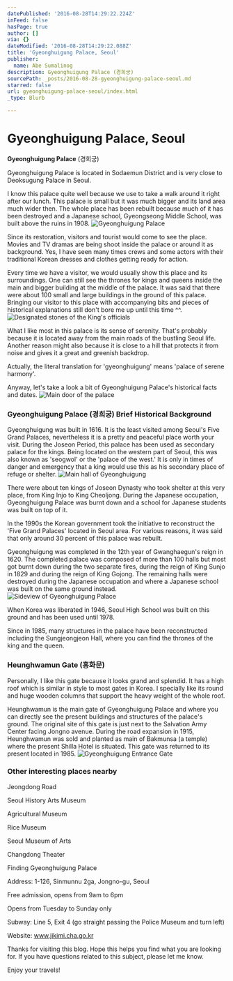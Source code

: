 ```yaml
---
datePublished: '2016-08-28T14:29:22.224Z'
inFeed: false
hasPage: true
author: []
via: {}
dateModified: '2016-08-28T14:29:22.088Z'
title: 'Gyeonghuigung Palace, Seoul'
publisher:
  name: Abe Sumalinog
description: Gyeonghuigung Palace (경희궁)
sourcePath: _posts/2016-08-28-gyeonghuigung-palace-seoul.md
starred: false
url: gyeonghuigung-palace-seoul/index.html
_type: Blurb

---
```

# Gyeonghuigung Palace, Seoul

**Gyeonghuigung Palace** (경희궁)

Gyeonghuigung Palace is located in Sodaemun District and is very close to Deoksugung Palace in Seoul.

I know this palace quite well because we use to take a walk around it right after our lunch. This palace is small but it was much bigger and its land area much wider then. The whole place has been rebuilt because much of it has been destroyed and a Japanese school, Gyeongseong Middle School, was built above the ruins in 1908\.
![Gyeonghuigung Palace](https://the-grid-user-content.s3-us-west-2.amazonaws.com/06652e35-eb93-44f5-a855-48969e36ed49.jpg)

Since its restoration, visitors and tourist would come to see the place. Movies and TV dramas are being shoot inside the palace or around it as background. Yes, I have seen many times crews and some actors with their traditional Korean dresses and clothes getting ready for action.

Every time we have a visitor, we would usually show this place and its surroundings. One can still see the thrones for kings and queens inside the main and bigger building at the middle of the palace. It was said that there were about 100 small and large buildings in the ground of this palace. Bringing our visitor to this place with accompanying bits and pieces of historical explanations still don't bore me up until this time ^^.
![Designated stones of the King's officials](https://the-grid-user-content.s3-us-west-2.amazonaws.com/86d4aa68-a01d-4f11-a08b-af9fe8b4492e.jpg)

What I like most in this palace is its sense of serenity. That's probably because it is located away from the main roads of the bustling Seoul life. Another reason might also because it is close to a hill that protects it from noise and gives it a great and greenish backdrop.

Actually, the literal translation for 'gyeonghuigung' means 'palace of serene harmony'.

Anyway, let's take a look a bit of Gyeonghuigung Palace's historical facts and dates.
![Main door of the palace](https://the-grid-user-content.s3-us-west-2.amazonaws.com/0705deb2-9e19-43de-9d9e-a92078815c2d.jpg)

### Gyeonghuigung Palace (경희궁) Brief Historical Background

Gyeonghuigung was built in 1616\. It is the least visited among Seoul's Five Grand Palaces, nevertheless it is a pretty and peaceful place worth your visit. During the Joseon Period, this palace has been used as secondary palace for the kings. Being located on the western part of Seoul, this was also known as 'seogwol' or the 'palace of the west.' It is only in times of danger and emergency that a king would use this as his secondary place of refuge or shelter.
![Main hall of Gyeonghuigung](https://the-grid-user-content.s3-us-west-2.amazonaws.com/99f87ee4-a8ee-4742-8de5-3f997c5fe8a1.jpg)

There were about ten kings of Joseon Dynasty who took shelter at this very place, from King Injo to King Cheoljong. During the Japanese occupation, Gyeonghuigung Palace was burnt down and a school for Japanese students was built on top of it.

In the 1990s the Korean government took the initiative to reconstruct the 'Five Grand Palaces' located in Seoul area. For various reasons, it was said that only around 30 percent of this palace was rebuilt.

Gyeonghuigung was completed in the 12th year of Gwanghaegun's reign in 1620\. The completed palace was composed of more than 100 halls but most got burnt down during the two separate fires, during the reign of King Sunjo in 1829 and during the reign of King Gojong. The remaining halls were destroyed during the Japanese occupation and where a Japanese school was built on the same ground instead.
![Sideview of Gyeonghuigung Palace](https://the-grid-user-content.s3-us-west-2.amazonaws.com/57db0865-bca5-4e7e-9a11-b6311f843be1.jpg)

When Korea was liberated in 1946, Seoul High School was built on this ground and has been used until 1978\.

Since in 1985, many structures in the palace have been reconstructed including the Sungjeongjeon Hall, where you can find the thrones of the king and the queen.

### Heunghwamun Gate (흥화문)

Personally, I like this gate because it looks grand and splendid. It has a high roof which is similar in style to most gates in Korea. I specially like its round and huge wooden columns that support the heavy weight of the whole roof.

Heunghwamun is the main gate of Gyeonghuigung Palace and where you can directly see the present buildings and structures of the palace's ground. The original site of this gate is just next to the Salvation Army Center facing Jongno avenue. During the road expansion in 1915, Heunghwamun was sold and planted as main of Bakmunsa (a temple) where the present Shilla Hotel is situated. This gate was returned to its present located in 1985\.
![Gyeonghuigung Entrance Gate](https://the-grid-user-content.s3-us-west-2.amazonaws.com/2871ad0c-a15c-4898-a5b2-07e1aefebc88.jpg)

### Other interesting places nearby

Jeongdong Road

Seoul History Arts Museum

Agricultural Museum

Rice Museum

Seoul Museum of Arts

Changdong Theater

Finding Gyeonghuigung Palace

Address: 1-126, Sinmunnu 2ga, Jongno-gu, Seoul

Free admission, opens from 9am to 6pm

Opens from Tuesday to Sunday only

Subway: Line 5, Exit 4 (go straight passing the Police Museum and turn left)

Website: www.jikimi.cha.go.kr

Thanks for visiting this blog. Hope this helps you find what you are looking for. If you have questions related to this subject, please let me know.

Enjoy your travels!